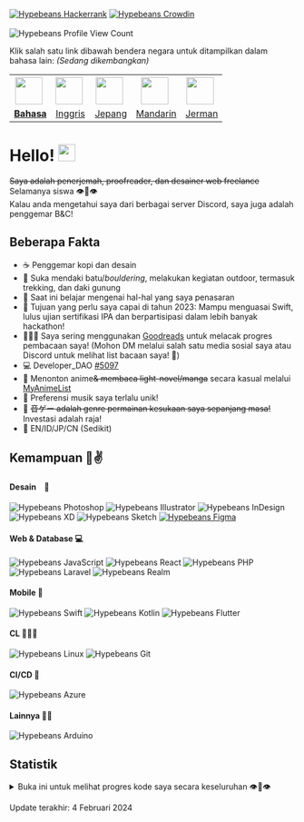 [![Hypebeans Hackerrank](https://img.shields.io/badge/HackerRank-00EA64?style=for-the-badge&logo=hackerrank&logoColor=white)](https://hackerrank.com/profile/hypebeans)
[![Hypebeans Crowdin](https://img.shields.io/badge/Crowdin-2E3340?style=for-the-badge&logo=crowdin&logoColor=white)](https://crowdin.com/profile/hypebeans)
<br><br>
![Hypebeans Profile View Count](https://komarev.com/ghpvc/?username=hypebeans&style=flat-square&color=lightgrey)

Klik salah satu link dibawah bendera negara untuk ditampilkan dalam bahasa lain: *(Sedang dikembangkan)* <br>
<table>
<tr>
  <th>
    <img style="margin-right: 5px;" src="https://github.com/hypebeans/hypebeans/assets/24372255/c019f3bf-1a8a-47c8-be6e-40eaed34408f" height="48" />
  </th>
  <th>
    <img style="margin-right: 5px;" src="https://github.com/hypebeans/hypebeans/assets/24372255/047289ef-c856-4c41-9a0e-223e1988b4a8" height="48" />
  </th>
  <th>
    <img style="margin-right: 5px;" src="https://github.com/hypebeans/hypebeans/assets/24372255/29aa007b-e0eb-4c26-99af-26276665856c" height="48" />
  </th>
  <th>
    <img style="margin-right: 5px;" src="https://github.com/hypebeans/hypebeans/assets/24372255/677ffca1-4350-4e51-8465-f39a79127f8c" height="48" />
  </th>
  <th>
    <img style="margin-right: 5px;" src="https://github.com/hypebeans/hypebeans/assets/24372255/64477e36-fafd-4163-a1c8-620988b4bcf4" height="48" />
  </th>
</tr>
<tr>
  <td>
    <a href="https://github.com/hypebeans/hypebeans/blob/main/README-ID.md"><b>Bahasa</b></a>
  </td>
  <td>
    <a href="https://github.com/hypebeans/hypebeans">Inggris</a>
  </td>
  <td>
    <a href="https://github.com/hypebeans/hypebeans/blob/main/README-JP.md">Jepang</a>
  </td>
  <td>
    <a href="https://github.com/hypebeans/hypebeans/blob/main/README-CN.md">Mandarin</a>
  </td>
  <td>
    <a href="https://github.com/hypebeans/hypebeans/blob/main/README-DE.md">Jerman</a>
  </td>
</tr>
</table>

# Hello! <img src="https://raw.githubusercontent.com/MartinHeinz/MartinHeinz/master/wave.gif" width="30px">

~~Saya adalah penerjemah, proofreader, dan desainer web freelance~~ Selamanya siswa 👁👄👁<br>
Kalau anda mengetahui saya dari berbagai server Discord, saya juga adalah penggemar B&C!<br>

## Beberapa Fakta
- ☕️   Penggemar kopi dan desain
- 🧗  Suka mendaki batu/*bouldering*, melakukan kegiatan outdoor, termasuk trekking, dan daki gunung
- 🌱  Saat ini belajar mengenai hal-hal yang saya penasaran
- 💪  Tujuan yang perlu saya capai di tahun 2023:  Mampu menguasai Swift, lulus ujian sertifikasi IPA dan berpartisipasi dalam lebih banyak hackathon!
- 👨🏻‍💻  Saya sering menggunakan [Goodreads](https://goodreads.com) untuk melacak progres pembacaan saya! (Mohon DM melalui salah satu media sosial saya atau Discord untuk melihat list bacaan saya! 🥰)
- 💻  Developer_DAO [#5097](https://pixel-devs.developerdao.com/?developerId=5097)
- 🍡  Menonton anime~~& membaca light-novel/manga~~ secara kasual melalui [MyAnimeList](https://myanimelist.net/profile/hypebeans)
- 🎵  Preferensi musik saya terlalu unik!
- 👑  ~~音ゲー adalah genre permainan kesukaan saya sepanjang masa!~~ Investasi adalah raja!
- 👄 EN/ID/JP/CN (Sedikit)

## Kemampuan 🐸✌️

#### Desain　📝
![Hypebeans Photoshop](https://img.shields.io/badge/Adobe%20Photoshop-31A8FF?logo=adobephotoshop&logoColor=fff&style=for-the-badge)
![Hypebeans Illustrator](https://img.shields.io/badge/Adobe%20Illustrator-FF9A00?style=for-the-badge&logo=adobeillustrator&logoColor=fff)
![Hypebeans InDesign](https://img.shields.io/badge/Adobe%20InDesign-FF3366?style=for-the-badge&logo=adobeindesign&logoColor=fff)
![Hypebeans XD](https://img.shields.io/badge/Adobe%20XD-FF61F6?style=for-the-badge&logo=adobexd&logoColor=fff)
![Hypebeans Sketch](https://img.shields.io/badge/Sketch-F7B500?style=for-the-badge&logo=sketch&logoColor=fff)
[![Hypebeans Figma](https://img.shields.io/badge/Figma-F24E1E?style=for-the-badge&logo=figma&logoColor=fff)](https://www.figma.com/@hypebeans)

#### Web & Database 💻
![Hypebeans JavaScript](https://img.shields.io/badge/JavaScript-F7DF1E?style=for-the-badge&logo=javascript&logoColor=fff)
![Hypebeans React](https://img.shields.io/badge/React-61DAFB?style=for-the-badge&logo=react&logoColor=fff)
![Hypebeans PHP](https://img.shields.io/badge/PHP-777BB4?style=for-the-badge&logo=php&logoColor=fff)
![Hypebeans Laravel](https://img.shields.io/badge/Laravel-FF2D20?style=for-the-badge&logo=laravel&logoColor=fff)
![Hypebeans Realm](https://img.shields.io/badge/Realm-39477F?style=for-the-badge&logo=realm&logoColor=fff)

#### Mobile 📱
![Hypebeans Swift](https://img.shields.io/badge/Swift-F05138?style=for-the-badge&logo=swift&logoColor=fff)
![Hypebeans Kotlin](https://img.shields.io/badge/Kotlin-7F52FF?style=for-the-badge&logo=kotlin&logoColor=fff)
![Hypebeans Flutter](https://img.shields.io/badge/Flutter-02569B?style=for-the-badge&logo=flutter&logoColor=fff)

#### CL 🧑🏻‍💻
![Hypebeans Linux](https://img.shields.io/badge/Linux-FCC624?style=for-the-badge&logo=linux&logoColor=fff)
![Hypebeans Git](https://img.shields.io/badge/Git-F05032?style=for-the-badge&logo=git&logoColor=fff)

#### CI/CD 🏁
![Hypebeans Azure](https://img.shields.io/badge/Azure-0078D4?style=for-the-badge&logo=microsoftazure&logoColor=fff)

#### Lainnya 👦🏻
![Hypebeans Arduino](https://img.shields.io/badge/Arduino-00878F?style=for-the-badge&logo=arduino&logoColor=fff)

## Statistik
<details>
<summary>Buka ini untuk melihat progres kode saya secara keseluruhan 👁👄👁</summary>
<a href="https://github.com/hypebeans">
<img align="center" src="https://github-readme-stats.vercel.app/api?username=hypebeans&show_icons=true&text_color=fdfdfd&icon_color=fdfdfd&bg_color=191919&hide_title=true" alt="stat github untuk hypebeans" />
</a>
<a href="https://github.com/hypebeans">
<img align="center" src="https://github-readme-stats.vercel.app/api/top-langs/?username=hypebeans&hide=java,html&&text_color=fdfdfd&icon_color=fdfdfd&bg_color=191919&hide_title=true" alt="stat repositori github untuk hypebeans" />
</a>
<a href="https://github.com/hypebeans">
  <img src="https://github-profile-trophy.vercel.app/?username=hypebeans" alt="stat piala github untuk hypebeans">
</a>

</details>

<italic>Update terakhir: 4 Februari 2024</italic>
